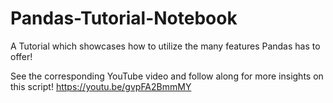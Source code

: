 # Pandas-Tutorial-Notebook
A Tutorial which showcases how to utilize the many features Pandas has to offer!

See the corresponding YouTube video and follow along for more insights on this script!
https://youtu.be/gvpFA2BmmMY

